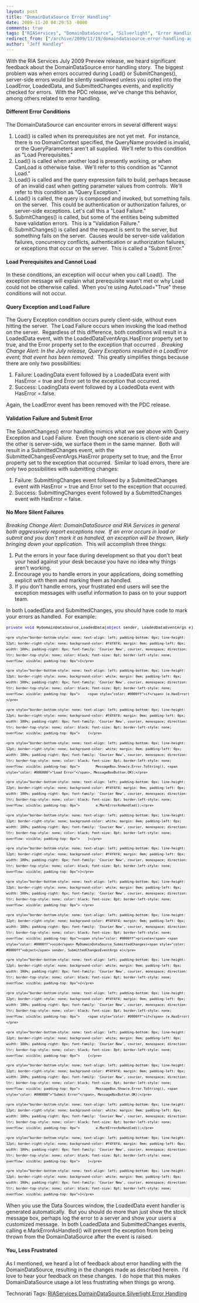 ```yaml
---
layout: post
title: "DomainDataSource Error Handling"
date: 2009-11-20 04:29:53 -0800
comments: true
tags: ["RIAServices", "DomainDataSource", "Silverlight", "Error Handling"]
redirect_from: ["/archive/2009/11/19/domaindatasource-error-handling-again.aspx/"]
author: "Jeff Handley"
---
```

<!-- more -->
<p>With the RIA Services July 2009 Preview release, we heard significant feedback about the DomainDataSource error handling story.  The biggest problem was when errors occurred during Load() or SubmitChanges(), server-side errors would be silently swallowed unless you opted into the LoadError, LoadedData, and SubmittedChanges events, and explicitly checked for errors.  With the PDC release, we've change this behavior, among others related to error handling.</p>  <h4>Different Error Conditions</h4>  <p>The DomainDataSource can encounter errors in several different ways:</p>  <ol>   <li>Load() is called when its prerequisites are not yet met.  For instance, there is no DomainContext specified, the QueryName provided is invalid, or the QueryParameters aren't all supplied.  We'll refer to this condition as "Load Prerequisites." </li>    <li>Load() is called when another load is presently working, or when CanLoad is otherwise false.  We'll refer to this condition as "Cannot Load." </li>    <li>Load() is called and the query expression fails to build, perhaps because of an invalid cast when getting parameter values from controls.  We'll refer to this condition as "Query Exception." </li>    <li>Load() is called, the query is composed and invoked, but something fails on the server.  This could be authentication or authorization failures, or server-side exceptions. Let's call this a "Load Failure." </li>    <li>SubmitChanges() is called, but some of the entities being submitted have validation errors.  This is a "Validation Failure." </li>    <li>SubmitChanges() is called and the request is sent to the server, but something fails on the server.  Causes would be server-side validation failures, concurrency conflicts, authentication or authorization failures, or exceptions that occur on the server.  This is called a "Submit Error." </li> </ol>  <h4>Load Prerequisites and Cannot Load</h4>  <p>In these conditions, an exception will occur when you call Load().  The exception message will explain what prerequisite wasn't met or why Load could not be otherwise called.  When you're using AutoLoad="True" these conditions will not occur.</p>  <h4>Query Exception and Load Failure</h4>  <p>The Query Exception condition occurs purely client-side, without even hitting the server.  The Load Failure occurs when invoking the load method on the server.  Regardless of this difference, both conditions will result in a LoadedData event, with the LoadedDataEventArgs.HasError property set to true, and the Error property set to the exception that occurred .  <em>Breaking Change Alert: In the July release, Query Exceptions resulted in a LoadError event; that event has been removed.</em>  This greatly simplifies things because there are only two possibilities:</p>  <ol>   <li>Failure: LoadingData event followed by a LoadedData event with HasError = true and Error set to the exception that occurred.</li>    <li>Success: LoadingData event followed by a LoadedData event with HasError =.false. </li> </ol>  <p>Again, the LoadError event has been removed with the PDC release.</p>  <h4>Validation Failure and Submit Error</h4>  <p>The SubmitChanges() error handling mimics what we see above with Query Exception and Load Failure.  Even though one scenario is client-side and the other is server-side, we surface them in the same manner.  Both will result in a SubmittedChanges event, with the SubmittedChangesEventArgs.HasError property set to true, and the Error property set to the exception that occurred.  Similar to load errors, there are only two possibilities with submitting changes:</p>  <ol>   <li>Failure: SubmittingChanges event followed by a SubmittedChanges event with HasError = true and Error set to the exception that occurred.</li>    <li>Success: SubmittingChanges event followed by a SubmittedChanges event with HasError = false.</li> </ol>  <h4>No More Silent Failures</h4>  <p><em>Breaking Change Alert: DomainDataSource and RIA Services in general both aggressively report exceptions now.  If an error occurs in load or submit and you don't mark it as handled, an exception will be thrown, likely bringing down your application.</em>  This will accomplish three things:</p>  <ol>   <li>Put the errors in your face during development so that you don't beat your head against your desk because you have no idea why things aren't working.</li>    <li>Encourage you to handle errors in your applications, doing something explicit with them and marking them as handled.</li>    <li>If you don't handle errors, your frustrated end users will see the exception messages with useful information to pass on to your support team.</li> </ol>  <p>In both LoadedData and SubmittedChanges, you should have code to mark your errors as handled.  For example:</p>  <div id="codeSnippetWrapper">   <div style="border-bottom-style: none; text-align: left; padding-bottom: 0px; line-height: 12pt; border-right-style: none; background-color: #f4f4f4; padding-left: 0px; width: 100%; padding-right: 0px; font-family: 'Courier New', courier, monospace; direction: ltr; border-top-style: none; color: black; font-size: 8pt; border-left-style: none; overflow: visible; padding-top: 0px" id="codeSnippet">     <pre style="border-bottom-style: none; text-align: left; padding-bottom: 0px; line-height: 12pt; border-right-style: none; background-color: white; margin: 0em; padding-left: 0px; width: 100%; padding-right: 0px; font-family: 'Courier New', courier, monospace; direction: ltr; border-top-style: none; color: black; font-size: 8pt; border-left-style: none; overflow: visible; padding-top: 0px"><span style="color: #0000ff">private</span> <span style="color: #0000ff">void</span> MyDomainDataSource_LoadedData(<span style="color: #0000ff">object</span> sender, LoadedDataEventArgs e)</pre>
<!--CRLF-->

    <pre style="border-bottom-style: none; text-align: left; padding-bottom: 0px; line-height: 12pt; border-right-style: none; background-color: #f4f4f4; margin: 0em; padding-left: 0px; width: 100%; padding-right: 0px; font-family: 'Courier New', courier, monospace; direction: ltr; border-top-style: none; color: black; font-size: 8pt; border-left-style: none; overflow: visible; padding-top: 0px">{</pre>
<!--CRLF-->

    <pre style="border-bottom-style: none; text-align: left; padding-bottom: 0px; line-height: 12pt; border-right-style: none; background-color: white; margin: 0em; padding-left: 0px; width: 100%; padding-right: 0px; font-family: 'Courier New', courier, monospace; direction: ltr; border-top-style: none; color: black; font-size: 8pt; border-left-style: none; overflow: visible; padding-top: 0px">    <span style="color: #0000ff">if</span> (e.HasError)</pre>
<!--CRLF-->

    <pre style="border-bottom-style: none; text-align: left; padding-bottom: 0px; line-height: 12pt; border-right-style: none; background-color: #f4f4f4; margin: 0em; padding-left: 0px; width: 100%; padding-right: 0px; font-family: 'Courier New', courier, monospace; direction: ltr; border-top-style: none; color: black; font-size: 8pt; border-left-style: none; overflow: visible; padding-top: 0px">    {</pre>
<!--CRLF-->

    <pre style="border-bottom-style: none; text-align: left; padding-bottom: 0px; line-height: 12pt; border-right-style: none; background-color: white; margin: 0em; padding-left: 0px; width: 100%; padding-right: 0px; font-family: 'Courier New', courier, monospace; direction: ltr; border-top-style: none; color: black; font-size: 8pt; border-left-style: none; overflow: visible; padding-top: 0px">        MessageBox.Show(e.Error.ToString(), <span style="color: #006080">"Load Error"</span>, MessageBoxButton.OK);</pre>
<!--CRLF-->

    <pre style="border-bottom-style: none; text-align: left; padding-bottom: 0px; line-height: 12pt; border-right-style: none; background-color: #f4f4f4; margin: 0em; padding-left: 0px; width: 100%; padding-right: 0px; font-family: 'Courier New', courier, monospace; direction: ltr; border-top-style: none; color: black; font-size: 8pt; border-left-style: none; overflow: visible; padding-top: 0px">        e.MarkErrorAsHandled();</pre>
<!--CRLF-->

    <pre style="border-bottom-style: none; text-align: left; padding-bottom: 0px; line-height: 12pt; border-right-style: none; background-color: white; margin: 0em; padding-left: 0px; width: 100%; padding-right: 0px; font-family: 'Courier New', courier, monospace; direction: ltr; border-top-style: none; color: black; font-size: 8pt; border-left-style: none; overflow: visible; padding-top: 0px">    }</pre>
<!--CRLF-->

    <pre style="border-bottom-style: none; text-align: left; padding-bottom: 0px; line-height: 12pt; border-right-style: none; background-color: #f4f4f4; margin: 0em; padding-left: 0px; width: 100%; padding-right: 0px; font-family: 'Courier New', courier, monospace; direction: ltr; border-top-style: none; color: black; font-size: 8pt; border-left-style: none; overflow: visible; padding-top: 0px">}</pre>
<!--CRLF-->

    <pre style="border-bottom-style: none; text-align: left; padding-bottom: 0px; line-height: 12pt; border-right-style: none; background-color: white; margin: 0em; padding-left: 0px; width: 100%; padding-right: 0px; font-family: 'Courier New', courier, monospace; direction: ltr; border-top-style: none; color: black; font-size: 8pt; border-left-style: none; overflow: visible; padding-top: 0px"> </pre>
<!--CRLF-->

    <pre style="border-bottom-style: none; text-align: left; padding-bottom: 0px; line-height: 12pt; border-right-style: none; background-color: #f4f4f4; margin: 0em; padding-left: 0px; width: 100%; padding-right: 0px; font-family: 'Courier New', courier, monospace; direction: ltr; border-top-style: none; color: black; font-size: 8pt; border-left-style: none; overflow: visible; padding-top: 0px"><span style="color: #0000ff">private</span> <span style="color: #0000ff">void</span> MyDomainDataSource_SubmittedChanges(<span style="color: #0000ff">object</span> sender, SubmittedChangesEventArgs e)</pre>
<!--CRLF-->

    <pre style="border-bottom-style: none; text-align: left; padding-bottom: 0px; line-height: 12pt; border-right-style: none; background-color: white; margin: 0em; padding-left: 0px; width: 100%; padding-right: 0px; font-family: 'Courier New', courier, monospace; direction: ltr; border-top-style: none; color: black; font-size: 8pt; border-left-style: none; overflow: visible; padding-top: 0px">{</pre>
<!--CRLF-->

    <pre style="border-bottom-style: none; text-align: left; padding-bottom: 0px; line-height: 12pt; border-right-style: none; background-color: #f4f4f4; margin: 0em; padding-left: 0px; width: 100%; padding-right: 0px; font-family: 'Courier New', courier, monospace; direction: ltr; border-top-style: none; color: black; font-size: 8pt; border-left-style: none; overflow: visible; padding-top: 0px">    <span style="color: #0000ff">if</span> (e.HasError)</pre>
<!--CRLF-->

    <pre style="border-bottom-style: none; text-align: left; padding-bottom: 0px; line-height: 12pt; border-right-style: none; background-color: white; margin: 0em; padding-left: 0px; width: 100%; padding-right: 0px; font-family: 'Courier New', courier, monospace; direction: ltr; border-top-style: none; color: black; font-size: 8pt; border-left-style: none; overflow: visible; padding-top: 0px">    {</pre>
<!--CRLF-->

    <pre style="border-bottom-style: none; text-align: left; padding-bottom: 0px; line-height: 12pt; border-right-style: none; background-color: #f4f4f4; margin: 0em; padding-left: 0px; width: 100%; padding-right: 0px; font-family: 'Courier New', courier, monospace; direction: ltr; border-top-style: none; color: black; font-size: 8pt; border-left-style: none; overflow: visible; padding-top: 0px">        MessageBox.Show(e.Error.ToString(), <span style="color: #006080">"Submit Error"</span>, MessageBoxButton.OK);</pre>
<!--CRLF-->

    <pre style="border-bottom-style: none; text-align: left; padding-bottom: 0px; line-height: 12pt; border-right-style: none; background-color: white; margin: 0em; padding-left: 0px; width: 100%; padding-right: 0px; font-family: 'Courier New', courier, monospace; direction: ltr; border-top-style: none; color: black; font-size: 8pt; border-left-style: none; overflow: visible; padding-top: 0px">        e.MarkErrorAsHandled();</pre>
<!--CRLF-->

    <pre style="border-bottom-style: none; text-align: left; padding-bottom: 0px; line-height: 12pt; border-right-style: none; background-color: #f4f4f4; margin: 0em; padding-left: 0px; width: 100%; padding-right: 0px; font-family: 'Courier New', courier, monospace; direction: ltr; border-top-style: none; color: black; font-size: 8pt; border-left-style: none; overflow: visible; padding-top: 0px">    }</pre>
<!--CRLF-->

    <pre style="border-bottom-style: none; text-align: left; padding-bottom: 0px; line-height: 12pt; border-right-style: none; background-color: white; margin: 0em; padding-left: 0px; width: 100%; padding-right: 0px; font-family: 'Courier New', courier, monospace; direction: ltr; border-top-style: none; color: black; font-size: 8pt; border-left-style: none; overflow: visible; padding-top: 0px">}</pre>
<!--CRLF--></div>
</div>

<p />

<p>When you use the Data Sources window, the LoadedData event handler is generated automatically.  But you should do more than just show the stock message box, perhaps log the error to a server and show your users a customized message.  In both LoadedData and SubmittedChanges events, calling e.MarkErrorAsHandled() will prevent the exception from being thrown from the DomainDataSource after the event is raised.</p>

<h4>You, Less Frustrated</h4>

<p>As I mentioned, we heard a lot of feedback about error handling with the DomainDataSource, resulting in the changes made as described herein.  I'd love to hear your feedback on these changes.  I do hope that this makes DomainDataSource usage a lot less frustrating when things go wrong.</p>

<div style="padding-bottom: 0px; margin: 0px; padding-left: 0px; padding-right: 0px; display: inline; float: none; padding-top: 0px" id="scid:0767317B-992E-4b12-91E0-4F059A8CECA8:24f887ef-2017-4552-8be3-255bcba13d4a" class="wlWriterEditableSmartContent">Technorati Tags: <a href="http://technorati.com/tags/RIAServices" rel="tag">RIAServices</a>,<a href="http://technorati.com/tags/DomainDataSource" rel="tag">DomainDataSource</a>,<a href="http://technorati.com/tags/Silverlight" rel="tag">Silverlight</a>,<a href="http://technorati.com/tags/Error+Handling" rel="tag">Error Handling</a></div>

